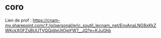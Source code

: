 # coro

Lien de prof : https://cnam-my.sharepoint.com/:f:/g/personal/eric_soutil_lecnam_net/EnvAnaLNG8xKkZWKckXOFZsBUUTVQQjdIeUtOjpYW7__JQ?e=KJuGhb
